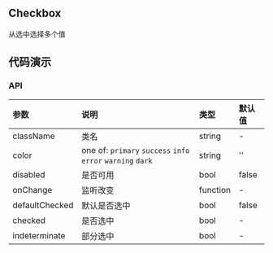 ## Checkbox

从选中选择多个值

## 代码演示

### API

|参数|说明|类型|默认值|
|:--|:---|:--|:---|
|className|类名|string|-|
|color|one of: `primary` `success` `info` `error`  `warning` `dark`|string|''|
|disabled|是否可用|bool|false|
|onChange|监听改变|function|-|
|defaultChecked|默认是否选中|bool|false|
|checked|是否选中|bool|-|
|indeterminate|部分选中|bool|-|


